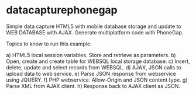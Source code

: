 # datacapturephonegap
Simple data capture HTML5 with mobile database storage and update to WEB DATABASE with AJAX. Generate multiplatform code with PhoneGap.

Topics to know to run this example:

a) HTML5 local session variables.  Store and retrieve as parameters.
b) Open, create and create table for WEBSQL local storage database.
c) Insert, delete, update and select records from WEBSQL.
d) AJAX, JSON calls to upload data to web service.
e) Parse JSON response from webservice using JQUERY.
f) PHP webservice. Allow-Origin and JSON content type.
g) Parse XML from AJAX client.
h) Response back to AJAX client as JSON.
